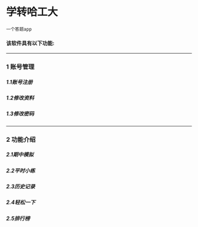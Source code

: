 # 学转哈工大
    一个答题app   
#### 该软件具有以下功能:   
---
###  1	账号管理    
##### 1.1账号注册   
##### 1.2修改资料   
##### 1.3修改密码    
     
---
     
     
###  2 功能介绍   
##### 2.1期中模拟   
##### 2.2平时小练    
##### 2.3历史记录   
##### 2.4轻松一下    
##### 2.5排行榜   
